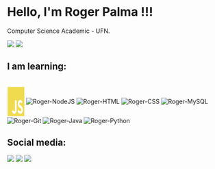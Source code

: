 ## <h1> <strong> Hello, I'm Roger Palma </strong> !!! </h1>
Computer Science Academic - UFN.

<div>
  
  <img height="150em" src="https://github-profile-summary-cards.vercel.app/api/cards/profile-details?username=rogerdapalma&theme=dark"/>
  <img height="150em" src="https://github-readme-stats.vercel.app/api/top-langs/?username=rogerdapalma&layout=compact&langs_count=10&theme=dark&hide_border=true"/>
</div>

## I am learning:
<div style="display: inline_block"><br>
  <img align="center" alt="Roger-Js" height="70" width="40" src="https://raw.githubusercontent.com/devicons/devicon/master/icons/javascript/javascript-plain.svg">
  <img align="center" alt="Roger-NodeJS" height="70" width="" src="https://cdn.jsdelivr.net/gh/devicons/devicon/icons/nodejs/nodejs-original-wordmark.svg">
  <img align="center" alt="Roger-HTML" height="70" width="40" src="https://cdn.jsdelivr.net/gh/devicons/devicon/icons/html5/html5-original-wordmark.svg">
  <img align="center" alt="Roger-CSS" height="70" width="40" src="https://cdn.jsdelivr.net/gh/devicons/devicon/icons/css3/css3-original-wordmark.svg">
  <img align="center" alt="Roger-MySQL" height="70" width="" src="https://cdn.jsdelivr.net/gh/devicons/devicon/icons/mysql/mysql-original-wordmark.svg">
  <img align="center" alt="Roger-Git" height="70" width="" src="https://cdn.jsdelivr.net/gh/devicons/devicon/icons/git/git-original-wordmark.svg">
  <img align="center" alt="Roger-Java" height="70" width="50" src="https://cdn.jsdelivr.net/gh/devicons/devicon/icons/java/java-original-wordmark.svg">
  <img align="center" alt="Roger-Python" height="70" width="40" src="https://cdn.jsdelivr.net/gh/devicons/devicon/icons/python/python-original-wordmark.svg">
  
</div>

<p align="center">


## Social media:
<div> 
  <a href="https://www.instagram.com/rogerpalma_/?utm_medium" target="_blank"><img src="https://img.shields.io/badge/-Instagram-%23E4405F?style=for-the-badge&logo=instagram&logoColor=white" target="_blank"></a>
  <a href = "mailto:rogerdapalma@gmail.com"><img src="https://img.shields.io/badge/Gmail-D14836?style=for-the-badge&logo=gmail&logoColor=white"></a>
  <a href="https://www.linkedin.com/in/roger-palma-1b357225b/" target="_blank"><img src="https://img.shields.io/badge/-LinkedIn-%230077B5?style=for-the-badge&logo=linkedin&logoColor=white" target="_blank"></a> 
</div>
